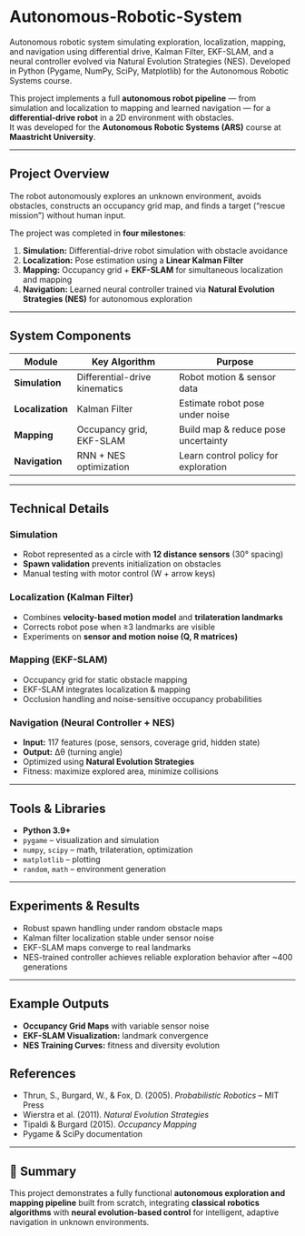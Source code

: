 # Autonomous-Robotic-System
Autonomous robotic system simulating exploration, localization, mapping, and navigation using differential drive, Kalman Filter, EKF-SLAM, and a neural controller evolved via Natural Evolution Strategies (NES). Developed in Python (Pygame, NumPy, SciPy, Matplotlib) for the Autonomous Robotic Systems course.

This project implements a full **autonomous robot pipeline** — from simulation and localization to mapping and learned navigation — for a **differential-drive robot** in a 2D environment with obstacles.  
It was developed for the **Autonomous Robotic Systems (ARS)** course at **Maastricht University**.

---

## Project Overview

The robot autonomously explores an unknown environment, avoids obstacles, constructs an occupancy grid map, and finds a target (“rescue mission”) without human input.

The project was completed in **four milestones**:
1. **Simulation:** Differential-drive robot simulation with obstacle avoidance  
2. **Localization:** Pose estimation using a **Linear Kalman Filter**  
3. **Mapping:** Occupancy grid + **EKF-SLAM** for simultaneous localization and mapping  
4. **Navigation:** Learned neural controller trained via **Natural Evolution Strategies (NES)** for autonomous exploration

---

## System Components

| Module | Key Algorithm | Purpose |
|--------|----------------|----------|
| **Simulation** | Differential-drive kinematics | Robot motion & sensor data |
| **Localization** | Kalman Filter | Estimate robot pose under noise |
| **Mapping** | Occupancy grid, EKF-SLAM | Build map & reduce pose uncertainty |
| **Navigation** | RNN + NES optimization | Learn control policy for exploration |

---

## Technical Details

### Simulation
- Robot represented as a circle with **12 distance sensors** (30° spacing)  
- **Spawn validation** prevents initialization on obstacles  
- Manual testing with motor control (W + arrow keys)

### Localization (Kalman Filter)
- Combines **velocity-based motion model** and **trilateration landmarks**
- Corrects robot pose when ≥3 landmarks are visible
- Experiments on **sensor and motion noise (Q, R matrices)**

### Mapping (EKF-SLAM)
- Occupancy grid for static obstacle mapping  
- EKF-SLAM integrates localization & mapping  
- Occlusion handling and noise-sensitive occupancy probabilities

### Navigation (Neural Controller + NES)
- **Input:** 117 features (pose, sensors, coverage grid, hidden state)  
- **Output:** Δθ (turning angle)  
- Optimized using **Natural Evolution Strategies**  
- Fitness: maximize explored area, minimize collisions

---

## Tools & Libraries
- **Python 3.9+**
- `pygame` – visualization and simulation  
- `numpy`, `scipy` – math, trilateration, optimization  
- `matplotlib` – plotting  
- `random`, `math` – environment generation  

---

## Experiments & Results
- Robust spawn handling under random obstacle maps  
- Kalman filter localization stable under sensor noise  
- EKF-SLAM maps converge to real landmarks  
- NES-trained controller achieves reliable exploration behavior after ~400 generations  

---

## Example Outputs
- **Occupancy Grid Maps** with variable sensor noise  
- **EKF-SLAM Visualization:** landmark convergence  
- **NES Training Curves:** fitness and diversity evolution  


## References
- Thrun, S., Burgard, W., & Fox, D. (2005). *Probabilistic Robotics* – MIT Press  
- Wierstra et al. (2011). *Natural Evolution Strategies*  
- Tipaldi & Burgard (2015). *Occupancy Mapping*  
- Pygame & SciPy documentation  

---

## 💬 Summary
This project demonstrates a fully functional **autonomous exploration and mapping pipeline** built from scratch, integrating **classical robotics algorithms** with **neural evolution-based control** for intelligent, adaptive navigation in unknown environments.
